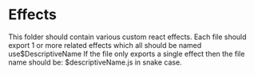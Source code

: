 # Effects

This folder should contain various custom react effects. Each file should
export 1 or more related effects which all should be named use$DescriptiveName
If the file only exports a single effect then the file name should be:
$descriptiveName.js in snake case.